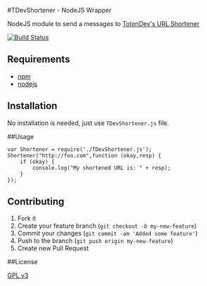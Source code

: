 #TDevShortener - NodeJS Wrapper

NodeJS module to send a messages to [TotenDev's URL Shortener](https://github.com/TotenDev/TDevShortener/)

[![Build Status](https://secure.travis-ci.org/TotenDev/TDevShortener-LibNode.png?branch=master)](http://travis-ci.org/TotenDev/TDevShortener-LibNode)

## Requirements

- [npm](https://github.com/isaacs/npm)
- [nodejs](https://github.com/joyent/node)

## Installation

No installation is needed, just use `TDevShortener.js` file.


##Usage

    var Shortener = require('./TDevShortener.js');
    Shortener("http://foo.com",function (okay,resp) {
	    if (okay) {
			console.log("My shortened URL is: " + resp);
		}
	});
	
	
## Contributing

1. Fork it
2. Create your feature branch (`git checkout -b my-new-feature`)
3. Commit your changes (`git commit -am 'Added some feature'`)
4. Push to the branch (`git push origin my-new-feature`)
5. Create new Pull Request

##License

[GPL v3](https://github.com/TotenDev/TDevShortener-LibNode/raw/master/LICENSE)